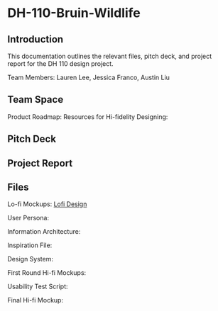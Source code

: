 # DH-110-Bruin-Wildlife
## Introduction
This documentation outlines the relevant files, pitch deck, and project report for the DH 110 design project. 


Team Members: Lauren Lee, Jessica Franco, Austin Liu

## Team Space
Product Roadmap:
Resources for Hi-fidelity Designing:

## Pitch Deck
## Project Report
## Files
Lo-fi Mockups: [Lofi Design](https://www.figma.com/file/Dj21Cz3HLAm8e55kppl7sT/Information-Architecture?type=whiteboard&node-id=0%3A1&t=Bpsn4xaEgv3vjIrG-1)

User Persona:

Information Architecture:

Inspiration File:

Design System:

First Round Hi-fi Mockups:

Usability Test Script:

Final Hi-fi Mockup:
